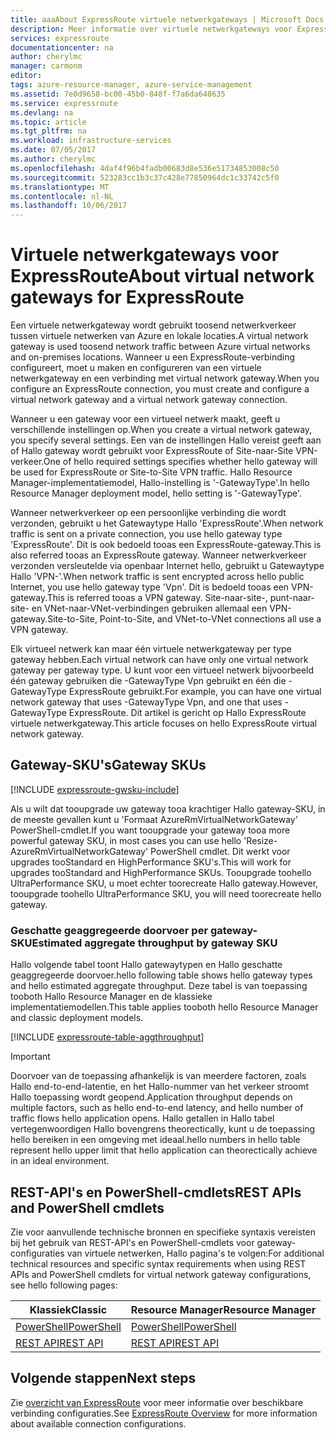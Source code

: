 ```yaml
---
title: aaaAbout ExpressRoute virtuele netwerkgateways | Microsoft Docs
description: Meer informatie over virtuele netwerkgateways voor ExpressRoute.
services: expressroute
documentationcenter: na
author: cherylmc
manager: carmonm
editor: 
tags: azure-resource-manager, azure-service-management
ms.assetid: 7e0d9658-bc00-45b0-848f-f7a6da648635
ms.service: expressroute
ms.devlang: na
ms.topic: article
ms.tgt_pltfrm: na
ms.workload: infrastructure-services
ms.date: 07/05/2017
ms.author: cherylmc
ms.openlocfilehash: 4daf4f96b4fadb00683d8e536e51734853008c50
ms.sourcegitcommit: 523283cc1b3c37c428e77850964dc1c33742c5f0
ms.translationtype: MT
ms.contentlocale: nl-NL
ms.lasthandoff: 10/06/2017
---
```

# <a name="about-virtual-network-gateways-for-expressroute"></a><span data-ttu-id="122e7-103">Virtuele netwerkgateways voor ExpressRoute</span><span class="sxs-lookup"><span data-stu-id="122e7-103">About virtual network gateways for ExpressRoute</span></span>
<span data-ttu-id="122e7-104">Een virtuele netwerkgateway wordt gebruikt toosend netwerkverkeer tussen virtuele netwerken van Azure en lokale locaties.</span><span class="sxs-lookup"><span data-stu-id="122e7-104">A virtual network gateway is used toosend network traffic between Azure virtual networks and on-premises locations.</span></span> <span data-ttu-id="122e7-105">Wanneer u een ExpressRoute-verbinding configureert, moet u maken en configureren van een virtuele netwerkgateway en een verbinding met virtual network gateway.</span><span class="sxs-lookup"><span data-stu-id="122e7-105">When you configure an ExpressRoute connection, you must create and configure a virtual network gateway and a virtual network gateway connection.</span></span>

<span data-ttu-id="122e7-106">Wanneer u een gateway voor een virtueel netwerk maakt, geeft u verschillende instellingen op.</span><span class="sxs-lookup"><span data-stu-id="122e7-106">When you create a virtual network gateway, you specify several settings.</span></span> <span data-ttu-id="122e7-107">Een van de instellingen Hallo vereist geeft aan of Hallo gateway wordt gebruikt voor ExpressRoute of Site-naar-Site VPN-verkeer.</span><span class="sxs-lookup"><span data-stu-id="122e7-107">One of hello required settings specifies whether hello gateway will be used for ExpressRoute or Site-to-Site VPN traffic.</span></span> <span data-ttu-id="122e7-108">Hallo Resource Manager-implementatiemodel, Hallo-instelling is '-GatewayType'.</span><span class="sxs-lookup"><span data-stu-id="122e7-108">In hello Resource Manager deployment model, hello setting is '-GatewayType'.</span></span>

<span data-ttu-id="122e7-109">Wanneer netwerkverkeer op een persoonlijke verbinding die wordt verzonden, gebruikt u het Gatewaytype Hallo 'ExpressRoute'.</span><span class="sxs-lookup"><span data-stu-id="122e7-109">When network traffic is sent on a private connection, you use hello gateway type 'ExpressRoute'.</span></span> <span data-ttu-id="122e7-110">Dit is ook bedoeld tooas een ExpressRoute-gateway.</span><span class="sxs-lookup"><span data-stu-id="122e7-110">This is also referred tooas an ExpressRoute gateway.</span></span> <span data-ttu-id="122e7-111">Wanneer netwerkverkeer verzonden versleutelde via openbaar Internet hello, gebruikt u Gatewaytype Hallo 'VPN-'.</span><span class="sxs-lookup"><span data-stu-id="122e7-111">When network traffic is sent encrypted across hello public Internet, you use hello gateway type 'Vpn'.</span></span> <span data-ttu-id="122e7-112">Dit is bedoeld tooas een VPN-gateway.</span><span class="sxs-lookup"><span data-stu-id="122e7-112">This is referred tooas a VPN gateway.</span></span> <span data-ttu-id="122e7-113">Site-naar-site-, punt-naar-site- en VNet-naar-VNet-verbindingen gebruiken allemaal een VPN-gateway.</span><span class="sxs-lookup"><span data-stu-id="122e7-113">Site-to-Site, Point-to-Site, and VNet-to-VNet connections all use a VPN gateway.</span></span>

<span data-ttu-id="122e7-114">Elk virtueel netwerk kan maar één virtuele netwerkgateway per type gateway hebben.</span><span class="sxs-lookup"><span data-stu-id="122e7-114">Each virtual network can have only one virtual network gateway per gateway type.</span></span> <span data-ttu-id="122e7-115">U kunt voor een virtueel netwerk bijvoorbeeld één gateway gebruiken die -GatewayType Vpn gebruikt en één die -GatewayType ExpressRoute gebruikt.</span><span class="sxs-lookup"><span data-stu-id="122e7-115">For example, you can have one virtual network gateway that uses -GatewayType Vpn, and one that uses -GatewayType ExpressRoute.</span></span> <span data-ttu-id="122e7-116">Dit artikel is gericht op Hallo ExpressRoute virtuele netwerkgateway.</span><span class="sxs-lookup"><span data-stu-id="122e7-116">This article focuses on hello ExpressRoute virtual network gateway.</span></span>

## <span data-ttu-id="122e7-117"><a name="gwsku"></a>Gateway-SKU's</span><span class="sxs-lookup"><span data-stu-id="122e7-117"><a name="gwsku"></a>Gateway SKUs</span></span>
[!INCLUDE [expressroute-gwsku-include](../../includes/expressroute-gwsku-include.md)]

<span data-ttu-id="122e7-118">Als u wilt dat tooupgrade uw gateway tooa krachtiger Hallo gateway-SKU, in de meeste gevallen kunt u 'Formaat AzureRmVirtualNetworkGateway' PowerShell-cmdlet.</span><span class="sxs-lookup"><span data-stu-id="122e7-118">If you want tooupgrade your gateway tooa more powerful gateway SKU, in most cases you can use hello 'Resize-AzureRmVirtualNetworkGateway' PowerShell cmdlet.</span></span> <span data-ttu-id="122e7-119">Dit werkt voor upgrades tooStandard en HighPerformance SKU's.</span><span class="sxs-lookup"><span data-stu-id="122e7-119">This will work for upgrades tooStandard and HighPerformance SKUs.</span></span> <span data-ttu-id="122e7-120">Tooupgrade toohello UltraPerformance SKU, u moet echter toorecreate Hallo gateway.</span><span class="sxs-lookup"><span data-stu-id="122e7-120">However, tooupgrade toohello UltraPerformance SKU, you will need toorecreate hello gateway.</span></span>

### <span data-ttu-id="122e7-121"><a name="aggthroughput"></a>Geschatte geaggregeerde doorvoer per gateway-SKU</span><span class="sxs-lookup"><span data-stu-id="122e7-121"><a name="aggthroughput"></a>Estimated aggregate throughput by gateway SKU</span></span>
<span data-ttu-id="122e7-122">Hallo volgende tabel toont Hallo gatewaytypen en Hallo geschatte geaggregeerde doorvoer.</span><span class="sxs-lookup"><span data-stu-id="122e7-122">hello following table shows hello gateway types and hello estimated aggregate throughput.</span></span> <span data-ttu-id="122e7-123">Deze tabel is van toepassing tooboth Hallo Resource Manager en de klassieke implementatiemodellen.</span><span class="sxs-lookup"><span data-stu-id="122e7-123">This table applies tooboth hello Resource Manager and classic deployment models.</span></span>

[!INCLUDE [expressroute-table-aggthroughput](../../includes/expressroute-table-aggtput-include.md)]

> [!IMPORTANT]
> <span data-ttu-id="122e7-124">Doorvoer van de toepassing afhankelijk is van meerdere factoren, zoals Hallo end-to-end-latentie, en het Hallo-nummer van het verkeer stroomt Hallo toepassing wordt geopend.</span><span class="sxs-lookup"><span data-stu-id="122e7-124">Application throughput depends on multiple factors, such as hello end-to-end latency, and hello number of traffic flows hello application opens.</span></span> <span data-ttu-id="122e7-125">Hallo getallen in Hallo tabel vertegenwoordigen Hallo bovengrens theorectically, kunt u de toepassing hello bereiken in een omgeving met ideaal.</span><span class="sxs-lookup"><span data-stu-id="122e7-125">hello numbers in hello table represent hello upper limit that hello application can theorectically achieve in an ideal environment.</span></span> 
> 
>

## <span data-ttu-id="122e7-126"><a name="resources"></a>REST-API's en PowerShell-cmdlets</span><span class="sxs-lookup"><span data-stu-id="122e7-126"><a name="resources"></a>REST APIs and PowerShell cmdlets</span></span>
<span data-ttu-id="122e7-127">Zie voor aanvullende technische bronnen en specifieke syntaxis vereisten bij het gebruik van REST-API's en PowerShell-cmdlets voor gateway-configuraties van virtuele netwerken, Hallo pagina's te volgen:</span><span class="sxs-lookup"><span data-stu-id="122e7-127">For additional technical resources and specific syntax requirements when using REST APIs and PowerShell cmdlets for virtual network gateway configurations, see hello following pages:</span></span>

| <span data-ttu-id="122e7-128">**Klassiek**</span><span class="sxs-lookup"><span data-stu-id="122e7-128">**Classic**</span></span> | <span data-ttu-id="122e7-129">**Resource Manager**</span><span class="sxs-lookup"><span data-stu-id="122e7-129">**Resource Manager**</span></span> |
| --- | --- |
| [<span data-ttu-id="122e7-130">PowerShell</span><span class="sxs-lookup"><span data-stu-id="122e7-130">PowerShell</span></span>](https://msdn.microsoft.com/library/mt270335.aspx) |[<span data-ttu-id="122e7-131">PowerShell</span><span class="sxs-lookup"><span data-stu-id="122e7-131">PowerShell</span></span>](https://msdn.microsoft.com/library/mt163510.aspx) |
| [<span data-ttu-id="122e7-132">REST API</span><span class="sxs-lookup"><span data-stu-id="122e7-132">REST API</span></span>](https://msdn.microsoft.com/library/jj154113.aspx) |[<span data-ttu-id="122e7-133">REST API</span><span class="sxs-lookup"><span data-stu-id="122e7-133">REST API</span></span>](https://msdn.microsoft.com/library/mt163859.aspx) |

## <a name="next-steps"></a><span data-ttu-id="122e7-134">Volgende stappen</span><span class="sxs-lookup"><span data-stu-id="122e7-134">Next steps</span></span>
<span data-ttu-id="122e7-135">Zie [overzicht van ExpressRoute](expressroute-introduction.md) voor meer informatie over beschikbare verbinding configuraties.</span><span class="sxs-lookup"><span data-stu-id="122e7-135">See [ExpressRoute Overview](expressroute-introduction.md) for more information about available connection configurations.</span></span> 

